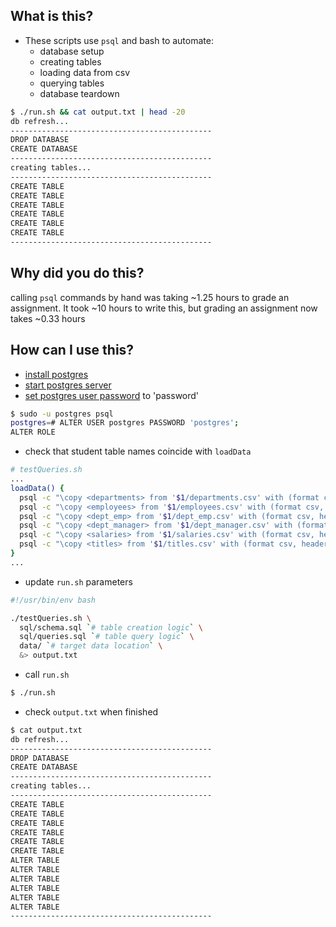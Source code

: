 ## What is this?
- These scripts use `psql` and bash to automate:
  - database setup
  - creating tables
  - loading data from csv
  - querying tables
  - database teardown
```bash
$ ./run.sh && cat output.txt | head -20
db refresh...
---------------------------------------------
DROP DATABASE
CREATE DATABASE
---------------------------------------------
creating tables...
---------------------------------------------
CREATE TABLE
CREATE TABLE
CREATE TABLE
CREATE TABLE
CREATE TABLE
CREATE TABLE
---------------------------------------------
```

## Why did you do this?
calling `psql` commands by hand was taking ~1.25 hours to grade an assignment. It took ~10 hours to write this, but grading an assignment now takes ~0.33 hours

## How can I use this?
- [install postgres][2]
- [start postgres server][1]
- [set postgres user password][0] to 'password'
```bash
$ sudo -u postgres psql
postgres=# ALTER USER postgres PASSWORD 'postgres';
ALTER ROLE
```
- check that student table names coincide with `loadData`
```bash
# testQueries.sh
...
loadData() {
  psql -c "\copy <departments> from '$1/departments.csv' with (format csv, header true);" $testDbLogin
  psql -c "\copy <employees> from '$1/employees.csv' with (format csv, header true);" $testDbLogin
  psql -c "\copy <dept_emp> from '$1/dept_emp.csv' with (format csv, header true);" $testDbLogin
  psql -c "\copy <dept_manager> from '$1/dept_manager.csv' with (format csv, header true);" $testDbLogin
  psql -c "\copy <salaries> from '$1/salaries.csv' with (format csv, header true);" $testDbLogin
  psql -c "\copy <titles> from '$1/titles.csv' with (format csv, header true);" $testDbLogin
}
...
```
- update `run.sh` parameters 
```bash
#!/usr/bin/env bash

./testQueries.sh \
  sql/schema.sql `# table creation logic` \
  sql/queries.sql `# table query logic` \
  data/ `# target data location` \
  &> output.txt 
```
- call `run.sh` 
```bash
$ ./run.sh
```

- check `output.txt` when finished
```bash
$ cat output.txt
db refresh...
---------------------------------------------
DROP DATABASE
CREATE DATABASE
---------------------------------------------
creating tables...
---------------------------------------------
CREATE TABLE
CREATE TABLE
CREATE TABLE
CREATE TABLE
CREATE TABLE
CREATE TABLE
ALTER TABLE
ALTER TABLE
ALTER TABLE
ALTER TABLE
ALTER TABLE
ALTER TABLE
---------------------------------------------
```

[0]: https://chartio.com/resources/tutorials/how-to-set-the-default-user-password-in-postgresql/
[1]: https://www.postgresql.org/docs/current/server-start.html
[2]: https://www.postgresql.org/download/
